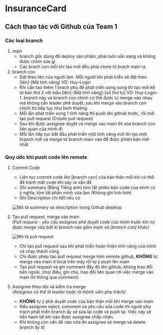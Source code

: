 # InsuranceCard

## Cách thao tác với Github của Team 1<br>

### Các loại branch
1. main
   - branch gốc dùng để deploy sản phẩm, phải luôn sẵn sàng và không được chỉnh sửa gì
   - Các brach con mỗi khi tạo mới đều phải clone từ brach main ra
2. branch con
   - Đặt theo tên của người làm. Mỗi người khi phát triển sẽ đặt theo [tên]-[Mã tính năng] VD: Huy-Login
   - Khi cần tạo thêm 1 brach phụ để phát triển song song thì tạo mới kể từ bản thứ 2 với mẫu [tên]-[Mã tính năng]-[số thứ tự] VD: Huy-Login-1. branch này và branch con chính có thể được tự merge vào nhau mà không cần leader phê duyệt, sau khi merge vào branch con chính thì tiếp tục như bình thường
   - Mỗi lần phát triển xong 1 tính năng thì push lên github trước, rồi mới tạo pull request (Create pull request)
   - Sau khi được assignee duyệt và merge vào main thì xóa branch con liên quan của mình đi
   - Mỗi lần tiếp tục bắt đầu phát triển một tính năng mới thì tạo một branch mới và merge từ branch main vào để được phiên bản mới nhất

### Quy ước khi push code lên remote
1. Commit Code
   - Liên tục commit code lên [branch con] của bản thân mỗi khi có thể để tránh mất code khi xảy ra vấn đề
   - Ghi summary (Bằng Tiếng anh) tóm tắt phiên bản code của mình có ý nghĩa, tóm tắt phần mình vừa làm (Không ghi linh tinh) 
   - Ghi Description chi tiết nếu có <br> 
  
    ![Mô tả summary và description trong Github desktop](https://i.ibb.co/WtNzYNY/image.png)

1. Tạo pull request, merge vào main<br>
   *(Pull request - yêu cầu assignee phê duyệt code của mình trước khi nó được merge vào bất kì branch nào gồm main và [branch con] khác)*

   ![Mô tả pull request](https://i.ibb.co/LJm9V6z/image.png)
   
   - Chỉ tạo pull request sau khi phát triển hoàn thiện tính năng của mình và chạy thành công
   - Chỉ được phép tạo pull request merge trên remote github, **KHÔNG** tự merge vào main ở local trên máy rồi tự ý push lên main
   - Tạo pull request và ghi comment đầy đủ lên github, không trao đổi bên ngoài, (mọi điều, ghi chú, trao đổi liên quan tới việc merge vào main thì thông qua comment)
2. Assignee theo dõi và kiểm tra merge<br>
   *(Assignee có thể là leader hoặc là thành viên phụ trách)*
   - **KHÔNG** tự ý phê duyệt code của bản thân mỗi khi merge vào main
   - Nếu assignee reject, comment và yêu cầu sửa code thì người phụ trách phát triển branch ấy sẽ sửa lại code và push lại. Việc này sẽ tiến hành tới khi nào được assignee chấp nhận.
   - Khi không còn vấn đề nào nữa thì assignee sẽ merge và delete branch ấy đi.

